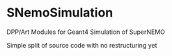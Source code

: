 # SNemoSimulation
DPP/Art Modules for Geant4 Simulation of SuperNEMO

Simple split of source code with no restructuring yet
